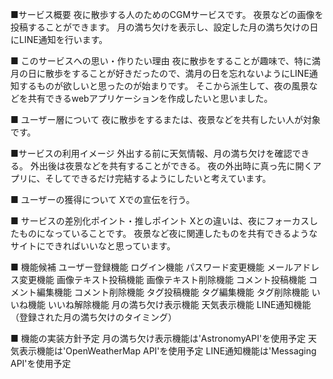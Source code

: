 ■サービス概要
夜に散歩する人のためのCGMサービスです。
夜景などの画像を投稿することができます。
月の満ち欠けを表示し、設定した月の満ち欠けの日にLINE通知を行います。

■ このサービスへの思い・作りたい理由
夜に散歩をすることが趣味で、特に満月の日に散歩をすることが好きだったので、満月の日を忘れないようにLINE通知するものが欲しいと思ったのが始まりです。
そこから派生して、夜の風景などを共有できるwebアプリケーションを作成したいと思いました。

■ ユーザー層について
夜に散歩をするまたは、夜景などを共有したい人が対象です。

■サービスの利用イメージ
外出する前に天気情報、月の満ち欠けを確認できる。
外出後は夜景などを共有することができる。
夜の外出時に真っ先に開くアプリに、そしてできるだけ完結するようにしたいと考えています。

■ ユーザーの獲得について
Xでの宣伝を行う。

■ サービスの差別化ポイント・推しポイント
Xとの違いは、夜にフォーカスしたものになっていることです。
夜景など夜に関連したものを共有できるようなサイトにできればいいなと思っています。

■ 機能候補
ユーザー登録機能
ログイン機能
パスワード変更機能
メールアドレス変更機能
画像テキスト投稿機能
画像テキスト削除機能
コメント投稿機能
コメント編集機能
コメント削除機能
タグ投稿機能
タグ編集機能
タグ削除機能
いいね機能
いいね解除機能
月の満ち欠け表示機能
天気表示機能
LINE通知機能（登録された月の満ち欠けのタイミング）

■ 機能の実装方針予定
月の満ち欠け表示機能は'AstronomyAPI'を使用予定
天気表示機能は'OpenWeatherMap API'を使用予定
LINE通知機能は'Messaging API'を使用予定
